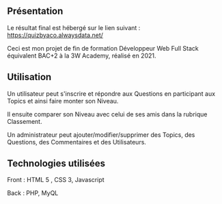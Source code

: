 ## Présentation

Le résultat final est hébergé sur le lien suivant : https://quizbyaco.alwaysdata.net/

Ceci est mon projet de fin de formation Développeur Web Full Stack équivalent BAC+2 à la 3W Academy, réalisé en 2021.

## Utilisation

Un utilisateur peut s'inscrire et répondre aux Questions en participant aux Topics et ainsi faire monter son Niveau.

Il ensuite comparer son Niveau avec celui de ses amis dans la rubrique Classement.

Un administrateur peut ajouter/modifier/supprimer des Topics, des Questions, des Commentaires et des Utilisateurs.

## Technologies utilisées

Front : HTML 5 , CSS 3, Javascript 

Back : PHP, MyQL
